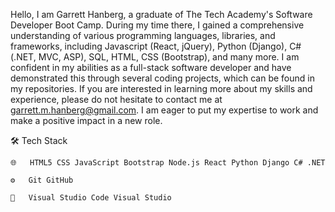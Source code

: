 Hello, I am Garrett Hanberg, a graduate of The Tech Academy's Software Developer Boot Camp. During my time there, I gained a comprehensive understanding of various programming languages, libraries, and frameworks, including Javascript (React, jQuery), Python (Django), C# (.NET, MVC, ASP), SQL, HTML, CSS (Bootstrap), and many more. I am confident in my abilities as a full-stack software developer and have demonstrated this through several coding projects, which can be found in my repositories. If you are interested in learning more about my skills and experience, please do not hesitate to contact me at garrett.m.hanberg@gmail.com. I am eager to put my expertise to work and make a positive impact in a new role.

🛠  Tech Stack

    🌐   HTML5 CSS JavaScript Bootstrap Node.js React Python Django C# .NET

    ⚙️   Git GitHub

    🔧   Visual Studio Code Visual Studio

<!---
garretthanberg/garretthanberg is a ✨ special ✨ repository because its `README.md` (this file) appears on your GitHub profile.
You can click the Preview link to take a look at your changes.
--->
